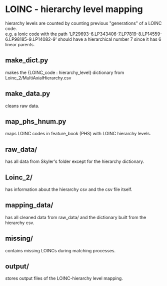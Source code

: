 # LOINC - hierarchy level mapping
hierarchy levels are counted by counting previous "generations" of a LOINC code.\
e.g. a lonic code with the path 'LP29693-6.LP343406-7.LP7819-8.LP14559-6.LP98185-9.LP14082-9' 
should have a hierarchical number 7 since it has 6 linear parents.

## make_dict.py
makes the {LOINC_code : hierarchy_level} dictionary from Loinc_2/MultiAxialHierarchy.csv

## make_data.py
cleans raw data.

## map_phs_hnum.py
maps LOINC codes in feature_book (PHS) with LOINC hierarchy levels.

## raw_data/ 
has all data from Skyler's folder except for the hierarchy dictionary.

## Loinc_2/
has information about the hierarchy csv and the csv file itself.

## mapping_data/
has all cleaned data from raw_data/ and the dictionary built from the hierarchy csv.

## missing/
contains missing LOINCs during matching processes.

## output/
stores output files of the LOINC-hierarchy level mapping.

